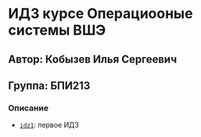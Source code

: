 # ИДЗ курсе Операциооные системы ВШЭ
## Автор: Кобызев Илья Сергеевич
## Группа: БПИ213

### Описание
- [`idz1`](https://www.youtube.com/watch?v=dQw4w9WgXcQ): первое ИДЗ
